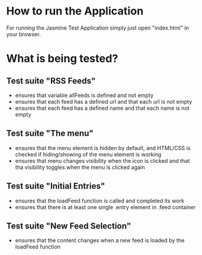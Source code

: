 # How to run the Application
For running the Jasmine Test Application simply just open "index.html" in your browser.

# What is being tested?
## Test suite "RSS Feeds"
* ensures that variable allFeeds is defined and not empty
* ensures that each feed has a defined url and that each url is not empty
* ensures that each feed has a defined name and that each name is not empty

## Test suite "The menu"
* ensures that the menu element is hidden by default, and HTML/CSS is checked if hiding/showing of the menu element is working
* ensures that menu changes visibility when the icon is clicked and that tha visibility toggles when the menu is clicked again

## Test suite "Initial Entries"
* ensures that the loadFeed function is called and completed its work
* ensures that there is at least one single .entry element in .feed container

## Test suite "New Feed Selection"
* ensures that the content changes when a new feed is loaded by the loadFeed function
